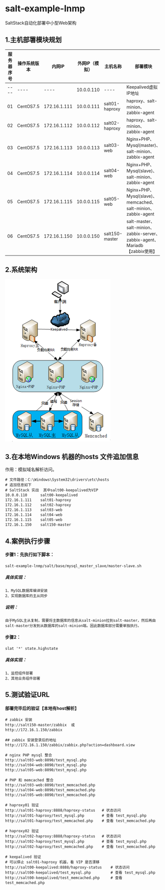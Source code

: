 # salt-example-lnmp
SaltStack自动化部署中小型Web架构

## 1.主机部署模块规划
服务器序号 | 操作系统版本 | 内网IP | 外网IP（模拟） | 主机名称 | 部署模块
---|---|---|---|---|---
---- | ---- | ---- | 10.0.0.110 | ---- | Keepalived虚拟IP地址
01 | CentOS7.5 | 172.16.1.111 | 10.0.0.111 | salt01-haproxy | haproxy、salt-minion、zabbix-agent
02 | CentOS7.5 | 172.16.1.112 | 10.0.0.112 | salt02-haproxy | haproxy、salt-minion、zabbix-agent
03 | CentOS7.5 | 172.16.1.113 | 10.0.0.113 | salt03-web | Nginx+PHP、Mysql(master)、salt-minion、zabbix-agent
04 | CentOS7.5 | 172.16.1.114 | 10.0.0.114 | salt04-web | Nginx+PHP、Mysql(slave)、salt-minion、zabbix-agent
05 | CentOS7.5 | 172.16.1.115 | 10.0.0.115 | salt05-web | Nginx+PHP、Mysql(slave)、memcached、salt-minion、zabbix-agent
06 | CentOS7.5 | 172.16.1.150 | 10.0.0.150 | salt150-master | salt-master、salt-minion、zabbix-server、zabbix-agent、Mariadb【zabbix使用】

## 2.系统架构
![架构图](https://raw.githubusercontent.com/zhanglianghhh/salt-example-lnmp/master/salt-example-lnmp.png)

## 3.在本地Windows 机器的hosts 文件追加信息
作用：模拟域名解析访问。


```
# 文件路径：C:\Windows\System32\drivers\etc\hosts
# 追加信息如下
# SaltStack 实战  其中salt00-keepalived为VIP
10.0.0.110      salt00-keepalived
172.16.1.111    salt01-haproxy
172.16.1.112    salt02-haproxy
172.16.1.113    salt03-web
172.16.1.114    salt04-web
172.16.1.115    salt05-web
172.16.1.150    salt150-master
```

## 4.案例执行步骤
#### 步骤1：先执行如下脚本：

```
salt-example-lnmp/salt/base/mysql_master_slave/master-slave.sh
```
##### 具体实现：
	1、MySQL数据库编译安装
	2、实现数据库的主从同步

##### 说明：
	由于MySQL主从复制，需要将主数据库的信息从salt-minion拉到salt-master，然后再由salt-master分发到从数据库的salt-minion端。因此数据库部分需要单独执行。

#### 步骤2：
```
slat '*' state.highstate
```
##### 具体实现：
	1、监控组件部署
	2、其他业务组件部署

## 5.测试验证URL
#### 部署完毕后的验证【本地有host解析】

```
# zabbix 安装
http://salt150-master/zabbix  或
http://172.16.1.150/zabbix

## zabbix 安装登录后的地址
http://172.16.1.150/zabbix/zabbix.php?action=dashboard.view

# nginx PHP mysql 整合
http://salt03-web:8090/test_mysql.php
http://salt04-web:8090/test_mysql.php
http://salt05-web:8090/test_mysql.php

# PHP 和 memcached 整合
http://salt03-web:8090/test_memcached.php
http://salt04-web:8090/test_memcached.php
http://salt05-web:8090/test_memcached.php

# haproxy01 验证
http://salt01-haproxy:8888/haproxy-status   # 状态访问
http://salt01-haproxy/test_mysql.php        # 查看 test_mysql.php
http://salt01-haproxy/test_memcached.php    # 查看 test_memcached.php

# haproxy02 验证
http://salt02-haproxy:8888/haproxy-status   # 状态访问
http://salt02-haproxy/test_mysql.php        # 查看 test_mysql.php
http://salt02-haproxy/test_memcached.php    # 查看 test_memcached.php

# keepalived 验证  
# 可以停止 salt01-haproxy 机器，看 VIP 是否漂移
http://salt00-keepalived:8888/haproxy-status    # 状态访问
http://salt00-keepalived/test_mysql.php         # 查看 test_mysql.php
http://salt00-keepalived/test_memcached.php     # 查看 test_memcached.php
```

